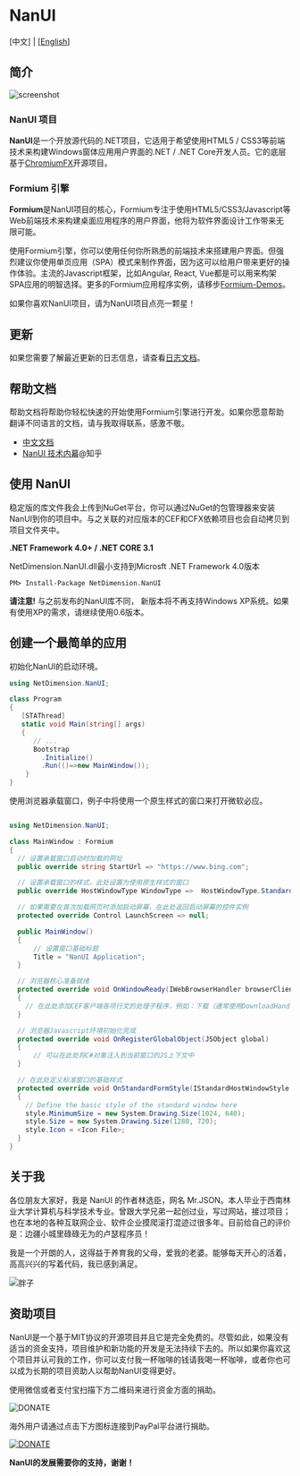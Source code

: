 # NanUI 

[中文] | [[English](./README.en-US.md)]


## 简介

![screenshot](./screenshot.png)


### NanUI 项目

**NanUI**是一个开放源代码的.NET项目，它适用于希望使用HTML5 / CSS3等前端技术来构建Windows窗体应用用户界面的.NET / .NET Core开发人员。它的底层基于[ChromiumFX](https://bitbucket.org/chromiumfx/chromiumfx)开源项目。

### Formium 引擎

**Formium**是NanUI项目的核心，Formium专注于使用HTML5/CSS3/Javascript等Web前端技术来构建桌面应用程序的用户界面，他将为软件界面设计工作带来无限可能。

使用Formium引擎，你可以使用任何你所熟悉的前端技术来搭建用户界面。但强烈建议你使用单页应用（SPA）模式来制作界面，因为这可以给用户带来更好的操作体验。主流的Javascript框架，比如Angular, React, Vue都是可以用来构架SPA应用的明智选择。更多的Formium应用程序实例，请移步[Formium-Demos](https://github.com/NetDimension/Formium-Demos)。

如果你喜欢NanUI项目，请为NanUI项目点亮一颗星！

## 更新

如果您需要了解最近更新的日志信息，请查看[日志文档](./src/changelog.md)。

## 帮助文档

帮助文档将帮助你轻松快速的开始使用Formium引擎进行开发。如果你愿意帮助翻译不同语言的文档，请与我取得联系，感激不敬。 

- [中文文档](https://docs.formium.net)
- [NanUI 技术内幕](https://zhuanlan.zhihu.com/nanui)@知乎

## 使用 NanUI

稳定版的库文件我会上传到NuGet平台，你可以通过NuGet的包管理器来安装NanUI到你的项目中。与之关联的对应版本的CEF和CFX依赖项目也会自动拷贝到项目文件夹中。

**.NET Framework 4.0+ / .NET CORE 3.1**

NetDimension.NanUI.dll最小支持到Microsft .NET Framework 4.0版本

```
PM> Install-Package NetDimension.NanUI
```

**请注意!** 与之前发布的NanUI库不同， 新版本将不再支持Windows XP系统。如果有使用XP的需求，请继续使用0.6版本。



## 创建一个最简单的应用

初始化NanUI的启动环境。

```C#
using NetDimension.NanUI;

class Program
{
   [STAThread]
   static void Main(string[] args)
   {
      // ...
      Bootstrap
        .Initialize()
        .Run(()=>new MainWindow());
    }
}
```

使用浏览器承载窗口，例子中将使用一个原生样式的窗口来打开微软必应。
```C#

using NetDimension.NanUI;

class MainWindow : Formium
{
  // 设置承载窗口启动时加载的网址
  public override string StartUrl => "https://www.bing.com";

  // 设置承载窗口的样式，此处设置为使用原生样式的窗口 
  public override HostWindowType WindowType =>  HostWindowType.Standard;

  // 如果需要在首次加载网页时添加启动屏幕，在此处返回启动屏幕的控件实例
  protected override Control LaunchScreen => null;

  public MainWindow()
  {
      // 设置窗口基础标题
      Title = "NanUI Application";
  }

  // 浏览器核心准备就绪
  protected override void OnWindowReady(IWebBrowserHandler browserClient)
  {
    // 在此处添加CEF客户端各项行文的处理子程序，例如：下载（通常使用DownloadHandler处理下载过程）、弹窗（LiftSpanHandler）、信息显示（DisplayHandler）等等。
  }

  // 浏览器Javascript环境初始化完成
  protected override void OnRegisterGlobalObject(JSObject global)
  {
      // 可以在此处将C#对象注入到当前窗口的JS上下文中
  }

  // 在此处定义标准窗口的基础样式
  protected override void OnStandardFormStyle(IStandardHostWindowStyle style)
  {
    // Define the basic style of the standard window here
    style.MinimumSize = new System.Drawing.Size(1024, 640);
    style.Size = new System.Drawing.Size(1280, 720);
    style.Icon = <Icon File>;
  }
}
```


## 关于我

各位朋友大家好，我是 NanUI 的作者林选臣，网名 Mr.JSON。本人毕业于西南林业大学计算机与科学技术专业。曾跟大学兄弟一起创过业，写过网站，接过项目；也在本地的各种互联网企业、软件企业摸爬滚打混迹过很多年。目前给自己的评价是：边疆小城里碌碌无为的卢瑟程序员！

我是一个开朗的人，这得益于养育我的父母，爱我的老婆。能够每天开心的活着，高高兴兴的写着代码，我已感到满足。

![胖子](./docs/images/self-contained.jpg)


## 资助项目
NanUI是一个基于MIT协议的开源项目并且它是完全免费的。尽管如此，如果没有适当的资金支持，项目维护和新功能的开发是无法持续下去的。所以如果你喜欢这个项目并认可我的工作，你可以支付我一杯咖啡的钱请我喝一杯咖啡，或者你也可以成为长期的项目资助人以帮助NanUI变得更好。

使用微信或者支付宝扫描下方二维码来进行资金方面的捐助。

![DONATE](docs/images/qrcode.png)


海外用户请通过点击下方图标连接到PayPal平台进行捐助。

[![DONATE](docs/images/paypal.png)](https://www.paypal.me/mrjson)

**NanUI的发展需要你的支持，谢谢！**
